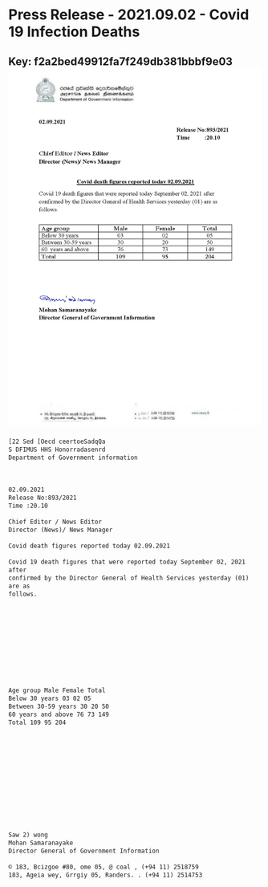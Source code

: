# Press Release - 2021.09.02 - Covid 19 Infection Deaths 
Key: f2a2bed49912fa7f249db381bbbf9e03 
![img](img/f2a2bed49912fa7f249db381bbbf9e03.jpg)
---
```
[22 Sed [Oecd ceertoeSadqQa
S DFIMUS HHS Honorradasenrd
Department of Government information

 

02.09.2021
Release No:893/2021
Time :20.10

Chief Editor / News Editor
Director (News)/ News Manager

Covid death figures reported today 02.09.2021

Covid 19 death figures that were reported today September 02, 2021 after
confirmed by the Director General of Health Services yesterday (01) are as
follows.

 

 

 

 

 

Age group Male Female Total
Below 30 years 03 02 05
Between 30-59 years 30 20 50
60 years and above 76 73 149
Total 109 95 204

 

 

 

 

 

 

Saw 2) wong
Mohan Samaranayake
Director General of Government Information

© 183, Bcizgoe #80, ome 05, @ coal , (+94 11) 2518759
183, Ageia wey, Grrgiy 05, Randers. . (+94 11) 2514753

 

```
